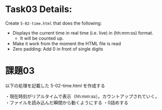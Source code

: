 # Task03 Details:
Create `5-02-time.html` that does the following:
* Displays the current time in real time (i.e. live) in (hh:mm:ss) format.
  * It will be counted up.
* Make it work from the moment the HTML file is read
* Zero padding: Add 0 in front of single digits

# 課題03
以下の処理を記載した 5-02-time.html を作成する

・現在時刻がリアルタイムで表示（hh:mm:ss）。カウントアップされていく。
・ファイルを読み込んだ瞬間から動くようにする
・0詰めする